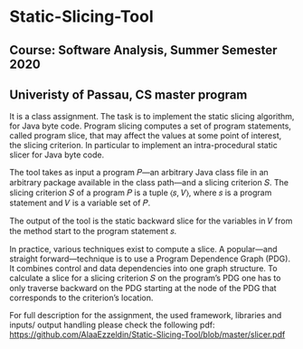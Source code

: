 # Static-Slicing-Tool

## Course: Software Analysis, Summer Semester 2020 
## Univeristy of Passau, CS master program

It is a class assignment. The task is to implement the static slicing algorithm, for Java byte code. Program slicing computes a set of program statements, called program slice, that may affect the values at some point of interest, the slicing criterion. In particular to implement an intra-procedural static slicer for Java byte
code. 

The tool takes as input a program 𝑃—an arbitrary Java class file in an arbitrary package available in the class path—and a slicing criterion 𝑆. The slicing criterion 𝑆 of a program 𝑃 is a tuple ⟨𝑠, 𝑉⟩, where 𝑠 is a program statement and 𝑉 is a variable set of 𝑃.

The output of the tool is the static backward slice for the variables in 𝑉 from the method start to the program statement 𝑠.

In practice, various techniques exist to compute a slice. A popular—and straight forward—technique is to use a Program Dependence Graph (PDG). It combines control and data dependencies into one graph structure. To calculate a slice for a slicing criterion 𝑆 on the program’s PDG one has to only traverse backward on the PDG starting at the node of the PDG that corresponds to the criterion’s location.


For full description for the assignment, the used framework, libraries and inputs/ output handling please check the following pdf:
https://github.com/AlaaEzzeldin/Static-Slicing-Tool/blob/master/slicer.pdf
